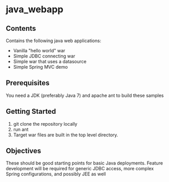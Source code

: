 java_webapp
===========

Contents
--------

Contains the following java web applications:

- Vanilla "hello world" war
- Simple JDBC connecting war
- Simple war that uses a datasource
- Simple Spring MVC demo


Prerequisites
-------------
You need a JDK (preferably Java 7) and apache ant to build these samples

Getting Started
---------------
1. git clone the repository locally
2. run ant
3. Target war files are built in the top level directory.

Objectives
----------
These should be good starting points for basic Java deployments. Feature development will be required for generic JDBC access, more complex Spring configurations, and possibly JEE as well 

